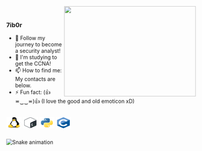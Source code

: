 <img align="right" width="350" height="240" src="https://raw.githubusercontent.com/7ib0r/7ib0r/main/repofiles/gif/22fb9575d40e7e62ebae25c03ffa1aee63f7feec_hq.gif">
<br>

### 7ib0r

- 🔭 Follow my journey to become a security analyst!
- 🌱 I'm studying to get the CCNA!
- 📫 How to find me: My contacts are below.
- ⚡ Fun fact: (👍≖‿‿≖)👍 (I love the good and old emoticon xD)
 
<div style="display: inline-flex"><br>
 
  <img align="center" height="30" width="40"
       src="https://raw.githubusercontent.com/devicons/devicon/2ae2a900d2f041da66e950e4d48052658d850630/icons/linux/linux-original.svg">
  <img align="center" height="30" width="40" 
        src="https://raw.githubusercontent.com/devicons/devicon/2ae2a900d2f041da66e950e4d48052658d850630/icons/bash/bash-original.svg">
   <img align="center" height="30" width="40" 
        src="https://raw.githubusercontent.com/devicons/devicon/2ae2a900d2f041da66e950e4d48052658d850630/icons/python/python-original.svg">
   <img align="center" height="30" width="40" 
        src="https://raw.githubusercontent.com/devicons/devicon/2ae2a900d2f041da66e950e4d48052658d850630/icons/c/c-original.svg">
    
</div>



   ![Snake animation](https://github.com/7ib0r/7ib0r/blob/output/github-contribution-grid-snake.svg)
</div>
